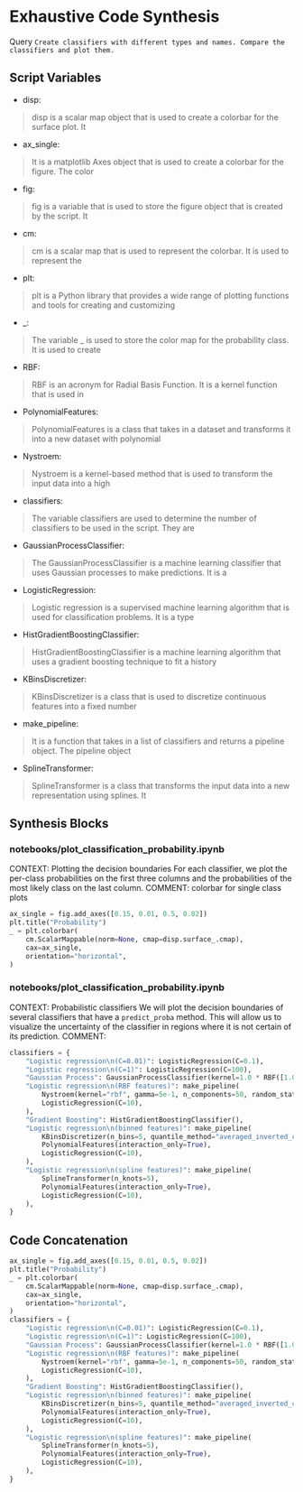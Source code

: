 # Exhaustive Code Synthesis
Query `Create classifiers with different types and names. Compare the classifiers and plot them.`
## Script Variables
- disp:<br>
>disp is a scalar map object that is used to create a colorbar for the surface plot. It
- ax_single:<br>
>It is a matplotlib Axes object that is used to create a colorbar for the figure. The color
- fig:<br>
>fig is a variable that is used to store the figure object that is created by the script. It
- cm:<br>
>cm is a scalar map that is used to represent the colorbar. It is used to represent the
- plt:<br>
>plt is a Python library that provides a wide range of plotting functions and tools for creating and customizing
- _:<br>
>The variable _ is used to store the color map for the probability class. It is used to create
- RBF:<br>
>RBF is an acronym for Radial Basis Function. It is a kernel function that is used in
- PolynomialFeatures:<br>
>PolynomialFeatures is a class that takes in a dataset and transforms it into a new dataset with polynomial
- Nystroem:<br>
>Nystroem is a kernel-based method that is used to transform the input data into a high
- classifiers:<br>
>The variable classifiers are used to determine the number of classifiers to be used in the script. They are
- GaussianProcessClassifier:<br>
>The GaussianProcessClassifier is a machine learning classifier that uses Gaussian processes to make predictions. It is a
- LogisticRegression:<br>
>Logistic regression is a supervised machine learning algorithm that is used for classification problems. It is a type
- HistGradientBoostingClassifier:<br>
>HistGradientBoostingClassifier is a machine learning algorithm that uses a gradient boosting technique to fit a history
- KBinsDiscretizer:<br>
>KBinsDiscretizer is a class that is used to discretize continuous features into a fixed number
- make_pipeline:<br>
>It is a function that takes in a list of classifiers and returns a pipeline object. The pipeline object
- SplineTransformer:<br>
>SplineTransformer is a class that transforms the input data into a new representation using splines. It
## Synthesis Blocks
### notebooks/plot_classification_probability.ipynb
CONTEXT:  Plotting the decision boundaries  For each classifier, we plot the per-class probabilities on the first three columns and the probabilities
of the most likely class on the last column.   COMMENT: colorbar for single class plots
```python
ax_single = fig.add_axes([0.15, 0.01, 0.5, 0.02])
plt.title("Probability")
_ = plt.colorbar(
    cm.ScalarMappable(norm=None, cmap=disp.surface_.cmap),
    cax=ax_single,
    orientation="horizontal",
)
```

### notebooks/plot_classification_probability.ipynb
CONTEXT:  Probabilistic classifiers  We will plot the decision boundaries of several classifiers that have a `predict_proba` method. This will allow
us to visualize the uncertainty of the classifier in regions where it is not certain of its prediction.   COMMENT:
```python
classifiers = {
    "Logistic regression\n(C=0.01)": LogisticRegression(C=0.1),
    "Logistic regression\n(C=1)": LogisticRegression(C=100),
    "Gaussian Process": GaussianProcessClassifier(kernel=1.0 * RBF([1.0, 1.0])),
    "Logistic regression\n(RBF features)": make_pipeline(
        Nystroem(kernel="rbf", gamma=5e-1, n_components=50, random_state=1),
        LogisticRegression(C=10),
    ),
    "Gradient Boosting": HistGradientBoostingClassifier(),
    "Logistic regression\n(binned features)": make_pipeline(
        KBinsDiscretizer(n_bins=5, quantile_method="averaged_inverted_cdf"),
        PolynomialFeatures(interaction_only=True),
        LogisticRegression(C=10),
    ),
    "Logistic regression\n(spline features)": make_pipeline(
        SplineTransformer(n_knots=5),
        PolynomialFeatures(interaction_only=True),
        LogisticRegression(C=10),
    ),
}
```

## Code Concatenation
```python
ax_single = fig.add_axes([0.15, 0.01, 0.5, 0.02])
plt.title("Probability")
_ = plt.colorbar(
    cm.ScalarMappable(norm=None, cmap=disp.surface_.cmap),
    cax=ax_single,
    orientation="horizontal",
)
classifiers = {
    "Logistic regression\n(C=0.01)": LogisticRegression(C=0.1),
    "Logistic regression\n(C=1)": LogisticRegression(C=100),
    "Gaussian Process": GaussianProcessClassifier(kernel=1.0 * RBF([1.0, 1.0])),
    "Logistic regression\n(RBF features)": make_pipeline(
        Nystroem(kernel="rbf", gamma=5e-1, n_components=50, random_state=1),
        LogisticRegression(C=10),
    ),
    "Gradient Boosting": HistGradientBoostingClassifier(),
    "Logistic regression\n(binned features)": make_pipeline(
        KBinsDiscretizer(n_bins=5, quantile_method="averaged_inverted_cdf"),
        PolynomialFeatures(interaction_only=True),
        LogisticRegression(C=10),
    ),
    "Logistic regression\n(spline features)": make_pipeline(
        SplineTransformer(n_knots=5),
        PolynomialFeatures(interaction_only=True),
        LogisticRegression(C=10),
    ),
}
```
